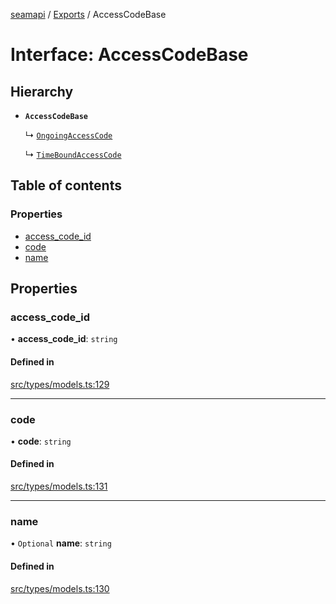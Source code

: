 [seamapi](../README.md) / [Exports](../modules.md) / AccessCodeBase

# Interface: AccessCodeBase

## Hierarchy

- **`AccessCodeBase`**

  ↳ [`OngoingAccessCode`](OngoingAccessCode.md)

  ↳ [`TimeBoundAccessCode`](TimeBoundAccessCode.md)

## Table of contents

### Properties

- [access\_code\_id](AccessCodeBase.md#access_code_id)
- [code](AccessCodeBase.md#code)
- [name](AccessCodeBase.md#name)

## Properties

### access\_code\_id

• **access\_code\_id**: `string`

#### Defined in

[src/types/models.ts:129](https://github.com/seamapi/javascript/blob/main/src/types/models.ts#L129)

___

### code

• **code**: `string`

#### Defined in

[src/types/models.ts:131](https://github.com/seamapi/javascript/blob/main/src/types/models.ts#L131)

___

### name

• `Optional` **name**: `string`

#### Defined in

[src/types/models.ts:130](https://github.com/seamapi/javascript/blob/main/src/types/models.ts#L130)
